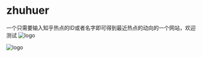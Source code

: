 # zhuhuer
一个只需要输入知乎热点的ID或者名字即可得到最近热点的动向的一个网站，欢迎测试
  ![logo](https://github.com/CarryChang/zhihuer/blob/master/zhihuer/pic/index.png)
  
  
  ![logo](https://github.com/CarryChang/zhihuer/blob/master/zhihuer/pic/hot_analysis.png)
